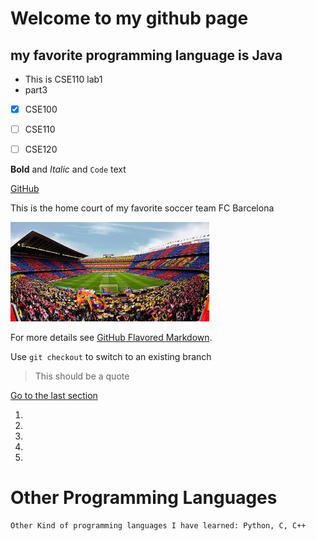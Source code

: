 # Welcome to my github page
## my favorite programming language is Java

- This is CSE110 lab1
- part3

- [x] CSE100
- [ ] CSE110
- [ ] CSE120


**Bold** and _Italic_ and `Code` text

[GitHub](http://github.com)  

This is the home court of my favorite soccer team FC Barcelona

![CampNor](/campNor.jpg)


For more details see [GitHub Flavored Markdown](https://guides.github.com/features/mastering-markdown/).

Use `git checkout` to switch to an existing branch
>This should be a quote

[Go to the last section](#other-programming-languages)

1. 
2. 
3. 
4.
5.

# Other Programming Languages
```
Other Kind of programming languages I have learned: Python, C, C++

